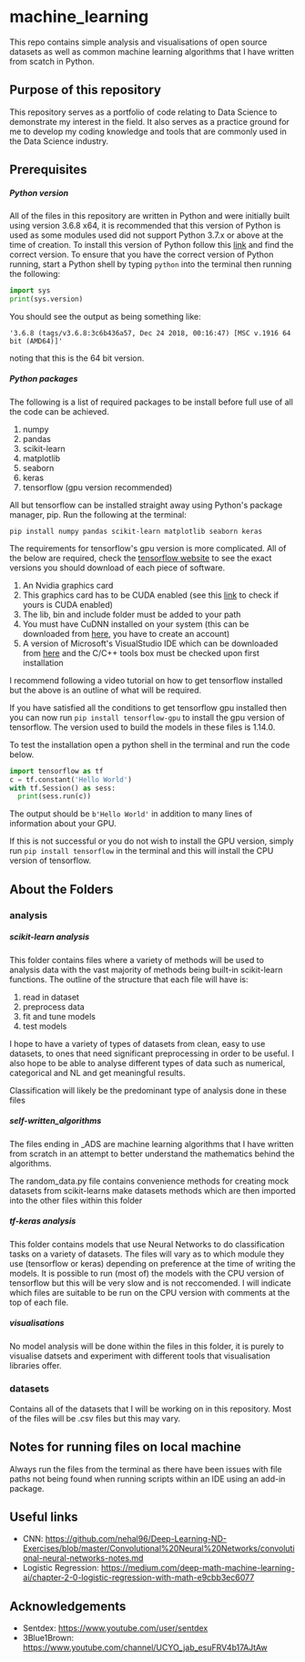 # machine_learning
This repo contains simple analysis and visualisations of open source datasets as well as common machine learning algorithms that I have written from scatch in Python.

## Purpose of this repository

This repository serves as a portfolio of code relating to Data Science to demonstrate my interest in the field. It also serves as a practice ground for me to develop my coding knowledge and tools that are commonly used in the Data Science industry.

## Prerequisites

##### Python version

All of the files in this repository are written in Python and were initially built using version 3.6.8 x64, it is recommended that this version of Python is used as some modules used did not support Python 3.7.x or above at the time of creation.
To install this version of Python follow this [link](https://www.python.org/downloads/) and find the correct version.
To ensure that you have the correct version of Python running, start a Python shell by typing `python` into the terminal then running the following:

```python
import sys
print(sys.version)
```

You should see the output as being something like:

`'3.6.8 (tags/v3.6.8:3c6b436a57, Dec 24 2018, 00:16:47) [MSC v.1916 64 bit (AMD64)]'`

noting that this is the 64 bit version.

##### Python packages

The following is a list of required packages to be install before full use of all the code can be achieved.

1. numpy
2. pandas
3. scikit-learn
4. matplotlib
5. seaborn
6. keras
7. tensorflow (gpu version recommended)

All but tensorflow can be installed straight away using Python's package manager, pip. Run the following at the terminal:

```
pip install numpy pandas scikit-learn matplotlib seaborn keras
```
The requirements for tensorflow's gpu version is more complicated. All of the below are required, check the [tensorflow website](https://www.tensorflow.org/install/gpu) to see the exact versions you should download of each piece of software.

1. An Nvidia graphics card
2. This graphics card has to be CUDA enabled (see this [link](https://developer.nvidia.com/cuda-gpus) to check if yours is CUDA enabled)
3. The lib, bin and include folder must be added to your path
4. You must have CuDNN installed on your system (this can be downloaded from [here](https://developer.nvidia.com/cudnn), you have to create an account)
5. A version of Microsoft's VisualStudio IDE which can be downloaded from [here](https://visualstudio.microsoft.com/) and the C/C++ tools box must be checked upon first installation

I recommend following a video tutorial on how to get tensorflow installed but the above is an outline of what will be required.

If you have satisfied all the conditions to get tensorflow gpu installed then you can now run `pip install tensorflow-gpu` to install the gpu version of tensorflow. The version used to build the models in these files is 1.14.0.

To test the installation open a python shell in the terminal and run the code below.

```Python
import tensorflow as tf
c = tf.constant('Hello World')
with tf.Session() as sess:
  print(sess.run(c))
```

The output should be `b'Hello World'` in addition to many lines of information about your GPU.

If this is not successful or you do not wish to install the GPU version, simply run `pip install tensorflow` in the terminal and this will install the CPU version of tensorflow.


## About the Folders

### analysis

##### scikit-learn analysis
This folder contains files where a variety of methods will be used to analysis data with the vast majority of methods being built-in scikit-learn functions. The outline of the structure that each file will have is:
1. read in dataset
2. preprocess data
3. fit and tune models
4. test models

I hope to have a variety of types of datasets from clean, easy to use datasets, to ones that need significant preprocessing in order to be useful. I also hope to be able to analyse different types of data such as numerical, categorical and NL and get meaningful results.

Classification will likely be the predominant type of analysis done in these files

##### self-written_algorithms

The files ending in \_ADS are machine learning algorithms that I have written from scratch in an attempt to better understand the mathematics behind the algorithms.

The random_data.py file contains convenience methods for creating mock datasets from scikit-learns make datasets methods which are then imported into the other files within this folder

##### tf-keras analysis

This folder contains models that use Neural Networks to do classification tasks on a variety of datasets. The files will vary as to which module they use (tensorflow or keras) depending on preference at the time of writing the models. It is possible to run (most of) the models with the CPU version of tensorflow but this will be very slow and is not reccomended. I will indicate which files are suitable to be run on the CPU version with comments at the top of each file.

##### visualisations

No model analysis will be done within the files in this folder, it is purely to visualise datsets and experiment with different tools that visualisation libraries offer.

### datasets

Contains all of the datasets that I will be working on in this repository. Most of the files will be .csv files but this may vary.

## Notes for running files on local machine

Always run the files from the terminal as there have been issues with file paths not being found when running scripts within an IDE using an add-in package.

## Useful links

- CNN: https://github.com/nehal96/Deep-Learning-ND-Exercises/blob/master/Convolutional%20Neural%20Networks/convolutional-neural-networks-notes.md
- Logistic Regression: https://medium.com/deep-math-machine-learning-ai/chapter-2-0-logistic-regression-with-math-e9cbb3ec6077



## Acknowledgements

- Sentdex: https://www.youtube.com/user/sentdex
- 3Blue1Brown: https://www.youtube.com/channel/UCYO_jab_esuFRV4b17AJtAw
